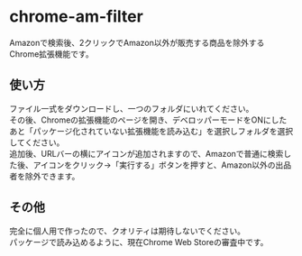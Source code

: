 # chrome-am-filter
Amazonで検索後、2クリックでAmazon以外が販売する商品を除外するChrome拡張機能です。

## 使い方
ファイル一式をダウンロードし、一つのフォルダにいれてください。  
その後、Chromeの拡張機能のページを開き、デベロッパーモードをONにしたあと「パッケージ化されていない拡張機能を読み込む」を選択しフォルダを選択してください。  
追加後、URLバーの横にアイコンが追加されますので、Amazonで普通に検索した後、アイコンをクリック→「実行する」ボタンを押すと、Amazon以外の出品者を除外できます。  

## その他
完全に個人用で作ったので、クオリティは期待しないでください。  
パッケージで読み込めるように、現在Chrome Web Storeの審査中です。

